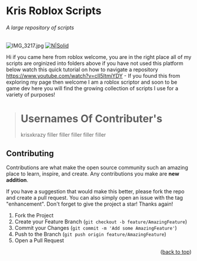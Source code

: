 # Kris Roblox Scripts
###### _A large repository of scripts_

![IMG_3217.jpg](https://www.dropbox.com/s/jj813xirt3dl5hz/IMG_3217.jpg?dl=0&raw=1)
[![N|Solid](https://cldup.com/dTxpPi9lDf.thumb.png)](https://nodesource.com/products/nsolid)



Hi if you came here from roblox welcome, you are in the right place all of my scripts are orginized into folders above if you have not used this platform below watch this quick tutorial on how to navigate a repository https://www.youtube.com/watch?v=cII5ItmiYDY - If you found this from exploring my page then welcome I am a roblox scriptor and soon to be game dev here you will find the growing collection of scripts I use for a variety of purposes! 

> # Usernames Of Contributer's
> krisxkrazy
> filler
> filler
> filler
> filler
> filler

## Contributing

Contributions are what make the open source community such an amazing place to learn, inspire, and create. Any contributions you make are **new addition**.

If you have a suggestion that would make this better, please fork the repo and create a pull request. You can also simply open an issue with the tag "enhancement".
Don't forget to give the project a star! Thanks again!

1. Fork the Project
2. Create your Feature Branch (`git checkout -b feature/AmazingFeature`)
3. Commit your Changes (`git commit -m 'Add some AmazingFeature'`)
4. Push to the Branch (`git push origin feature/AmazingFeature`)
5. Open a Pull Request

<p align="right">(<a href="#top">back to top</a>)</p>

